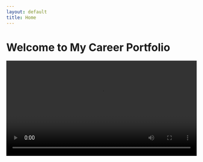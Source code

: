 ```yaml
---
layout: default
title: Home
---
```


<div class="hero-section">
  <h1>Welcome to My Career Portfolio</h1>
</div>

<div class="content-section">
  <div class="video-container">
    <video id="intro-video" controls width="100%">
      <source src="{{ '/assets/video/intro_en.mp4' | relative_url }}" type="video/mp4">
      Your browser does not support the video tag.
    </video>
  </div>
</div>

<script>
  document.addEventListener('DOMContentLoaded', function() {
    const videoSource = document.querySelector('#intro-video source');
    const video = document.getElementById('intro-video');

    // Function to update video based on language
    function updateVideoLanguage(lang) {
      videoSource.src = `{{ '/assets/video/intro_' | relative_url }}${lang}.mp4`;
      video.load(); // Reload the video with the new source
    }

    // Listen for language change events from header
    window.addEventListener('languageChanged', function(event) {
      updateVideoLanguage(event.detail.language);
    });

    // Initialize video with current language
    const currentLang = localStorage.getItem('selectedLanguage') || 'en';
    updateVideoLanguage(currentLang);
  });
</script>